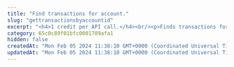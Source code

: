 ```yaml
---
title: "Find transactions for account."
slug: "gettransactionsbyaccountid"
excerpt: "<h4>1 credit per API call.</h4><br/><p>Finds transactions for the account identified by the given account ID.</p>"
category: 65c0c89f01bfc0001709afa1
hidden: false
createdAt: "Mon Feb 05 2024 11:38:10 GMT+0000 (Coordinated Universal Time)"
updatedAt: "Mon Feb 05 2024 11:38:10 GMT+0000 (Coordinated Universal Time)"
---
```

